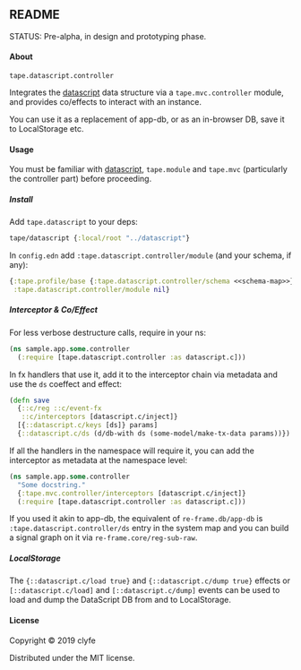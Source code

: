 ## README

STATUS: Pre-alpha, in design and prototyping phase.

#### About

`tape.datascript.controller`

Integrates the [datascript](https://github.com/tonsky/datascript) data 
structure via a `tape.mvc.controller` module, and provides co/effects to
interact with an instance.

You can use it as a replacement of app-db, or as an in-browser DB, save it to
LocalStorage etc.

#### Usage

You must be familiar with [datascript](https://github.com/tonsky/datascript),
`tape.module` and `tape.mvc` (particularly the controller part) before
proceeding.

##### Install

Add `tape.datascript` to your deps:

```clojure
tape/datascript {:local/root "../datascript"}
```

In `config.edn` add `:tape.datascript.controller/module` (and your schema, if
any):

```clojure
{:tape.profile/base {:tape.datascript.controller/schema <<schema-map>>}
 :tape.datascript.controller/module nil}
```

##### Interceptor & Co/Effect

For less verbose destructure calls, require in your ns:

```clojure
(ns sample.app.some.controller
  (:require [tape.datascript.controller :as datascript.c]))
```

In fx handlers that use it, add it to the interceptor chain via metadata and use
the `ds` coeffect and effect:

```clojure
(defn save
  {::c/reg ::c/event-fx
   ::c/interceptors [datascript.c/inject]}
  [{::datascript.c/keys [ds]} params]
  {::datascript.c/ds (d/db-with ds (some-model/make-tx-data params))})
```

If all the handlers in the namespace will require it, you can add the
interceptor as metadata at the namespace level:

```clojure
(ns sample.app.some.controller
  "Some docstring."
  {:tape.mvc.controller/interceptors [datascript.c/inject]}
  (:require [tape.datascript.controller :as datascript.c]))
```

If you used it akin to app-db, the equivalent of `re-frame.db/app-db` is
`:tape.datascript.controller/ds` entry in the system map and you can build a
signal graph on it via `re-frame.core/reg-sub-raw`.

##### LocalStorage

The `{::datascript.c/load true}` and `{::datascript.c/dump true}` effects or
`[::datascript.c/load]` and `[::datascript.c/dump]` events can be used to load
and dump the DataScript DB from and to LocalStorage.

#### License

Copyright © 2019 clyfe

Distributed under the MIT license.